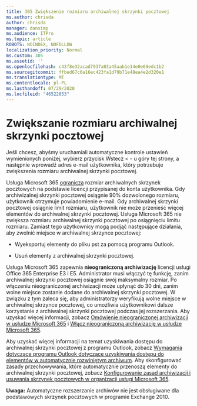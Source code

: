 ```yaml
---
title: 305 Zwiększenie rozmiaru archiwalnej skrzynki pocztowej
ms.author: chrisda
author: chrisda
manager: dansimp
ms.audience: ITPro
ms.topic: article
ROBOTS: NOINDEX, NOFOLLOW
localization_priority: Normal
ms.custom: 305
ms.assetid: ''
ms.openlocfilehash: c43f8e32acad7937a03a45aab1e14e0e69edc1b2
ms.sourcegitcommit: ffbed67c0a16ec423fa1d79b71e48ea4e2d320e1
ms.translationtype: MT
ms.contentlocale: pl-PL
ms.lasthandoff: 07/29/2020
ms.locfileid: "46522853"
---
```

# <a name="increase-the-archive-mailbox-size"></a>Zwiększanie rozmiaru archiwalnej skrzynki pocztowej


Jeśli chcesz, abyśmy uruchamiali automatyczne kontrole ustawień wymienionych poniżej, wybierz przycisk Wstecz < - u góry tej strony, a następnie wprowadź adres e-mail użytkownika, który potrzebuje zwiększenia rozmiaru archiwalnej skrzynki pocztowej.

Usługa Microsoft 365 [ogranicza](https://docs.microsoft.com/office365/servicedescriptions/exchange-online-service-description/exchange-online-limits#mailbox-storage-limits) rozmiar archiwalnych skrzynek pocztowych na podstawie licencji przypisanej do konta użytkownika. Gdy archiwizalnej skrzynki pocztowej osiągnie 90% dozwolonego rozmiaru, użytkownik otrzymuje powiadomienie e-mail. Gdy archiwalnej skrzynki pocztowej osiągnie limit rozmiaru, użytkownik nie może przenieść więcej elementów do archiwalnej skrzynki pocztowej. Usługa Microsoft 365 nie zwiększa rozmiaru archiwalnej skrzynki pocztowej po osiągnięciu limitu rozmiaru. Zamiast tego użytkownicy mogą podjąć następujące działania, aby zwolnić miejsce w archiwalnej skrzynce pocztowej:

- Wyeksportuj elementy do pliku pst za pomocą programu Outlook.

- Usuń elementy z archiwalnej skrzynki pocztowej.

Usługa Microsoft 365 zapewnia **nieograniczoną archiwizację** licencji usługi Office 365 Enterprise E3 i E5. Administrator musi włączyć tę funkcję, zanim archiwalnej skrzynki pocztowej osiągnie swój maksymalny rozmiar. Po włączeniu nieograniczonej archiwizacji może upłynąć do 30 dni, zanim wolne miejsce zostanie dodane do archiwalnej skrzynki pocztowej. W związku z tym zaleca się, aby administratorzy weryfikują wolne miejsce w archiwalnej skrzynce pocztowej, co umożliwia użytkownikowi dalsze korzystanie z archiwalnej skrzynki pocztowej podczas jej rozszerzania. Aby uzyskać więcej informacji, zobacz [Omówienie nieograniczonej archiwizacji w usłudze Microsoft 365](https://docs.microsoft.com/microsoft-365/compliance/unlimited-archiving) i [Włącz nieograniczoną archiwizację w usłudze Microsoft 365](https://docs.microsoft.com/microsoft-365/compliance/enable-unlimited-archiving).

Aby uzyskać więcej informacji na temat uzyskiwania dostępu do archiwalnej skrzynki pocztowej z programu Outlook, zobacz [Wymagania dotyczące programu Outlook dotyczące uzyskiwania dostępu do elementów w automatycznie rozwiniętym archiwum](https://docs.microsoft.com/microsoft-365/compliance/unlimited-archiving#outlook-requirements-for-accessing-items-in-an-auto-expanded-archive). Aby skonfigurować zasady przechowywania, które automatycznie przenoszą elementy do archiwalnej skrzynki pocztowej, zobacz [Konfigurowanie zasad archiwizacji i usuwania skrzynek pocztowych w organizacji usługi Microsoft 365](https://docs.microsoft.com/microsoft-365/compliance/set-up-an-archive-and-deletion-policy-for-mailboxes).

**Uwaga:** Automatyczne rozszerzanie archiwów nie jest obsługiwane dla podstawowych skrzynek pocztowych w programie Exchange 2010.
